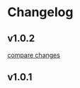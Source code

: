 # Changelog


## v1.0.2

[compare changes](https://github.com/Jesus-Glez60/nuxt-papa-parse/compare/v1.0.1...v1.0.2)

## v1.0.1

